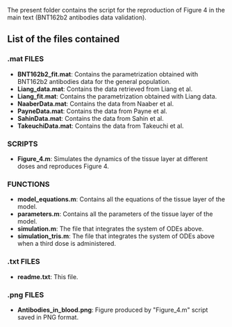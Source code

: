 The present folder contains the script for the reproduction of Figure 4 in the main text (BNT162b2 antibodies data validation).

## List of the files contained

### .mat FILES
- **BNT162b2_fit.mat**: Contains the parametrization obtained with BNT162b2 antibodies data for the general population.
- **Liang_data.mat**: Contains the data retrieved from Liang et al.
- **Liang_fit.mat**: Contains the parametrization obtained with Liang data.
- **NaaberData.mat**: Contains the data from Naaber et al.
- **PayneData.mat**: Contains the data from Payne et al.
- **SahinData.mat**: Contains the data from Sahin et al.
- **TakeuchiData.mat**: Contains the data from Takeuchi et al.

### SCRIPTS
- **Figure_4.m**: Simulates the dynamics of the tissue layer at different doses and reproduces Figure 4.

### FUNCTIONS
- **model_equations.m**: Contains all the equations of the tissue layer of the model.
- **parameters.m**: Contains all the parameters of the tissue layer of the model.
- **simulation.m**: The file that integrates the system of ODEs above.
- **simulation_tris.m**: The file that integrates the system of ODEs above when a third dose is administered.

### .txt FILES
- **readme.txt**: This file.

### .png FILES
- **Antibodies_in_blood.png**: Figure produced by "Figure_4.m" script saved in PNG format.
